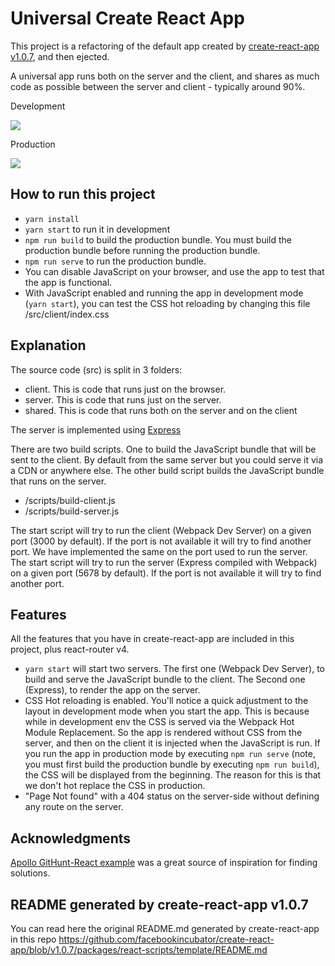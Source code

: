 # Universal Create React App

This project is a refactoring of the default app created by [create-react-app v1.0.7](https://github.com/facebookincubator/create-react-app/tree/v1.0.7), and then ejected.

A universal app runs both on the server and the client, and shares as much code as possible between the server and client - typically around 90%.

Development

![](https://gifyu.com/images/universal-dev.gif)

Production

![](https://gifyu.com/images/universal-build.gif)

## How to run this project

- `yarn install`
- `yarn start` to run it in development
- `npm run build` to build the production bundle. You must build the production bundle before running the production bundle.
- `npm run serve` to run the production bundle.
- You can disable JavaScript on your browser, and use the app to test that the app is functional.
- With JavaScript enabled and running the app in development mode (`yarn start`), you can test the CSS hot reloading by changing this file /src/client/index.css

## Explanation

The source code (src) is split in 3 folders:
- client. This is code that runs just on the browser.
- server. This is code that runs just on the server.
- shared. This is code that runs both on the server and on the client

The server is implemented using [Express](http://expressjs.com/)

There are two build scripts. One to build the JavaScript bundle that will be sent to the client. By default from the same server but you could serve it via a CDN or anywhere else. The other build script builds the JavaScript bundle that runs on the server.
- /scripts/build-client.js
- /scripts/build-server.js

The start script will try to run the client (Webpack Dev Server) on a given port (3000 by default). If the port is not available it will try to find another port. We have implemented the same on the port used to run the server. The start script will try to run the server (Express compiled with Webpack) on a given port (5678 by default). If the port is not available it will try to find another port.

## Features

All the features that you have in create-react-app are included in this project, plus react-router v4.

- `yarn start` will start two servers. The first one (Webpack Dev Server), to build and serve the JavaScript bundle to the client. The Second one (Express), to render the app on the server.
- CSS Hot reloading is enabled. You'll notice a quick adjustment to the layout in development mode when you start the app. This is because while in development env the CSS is served via the Webpack Hot Module Replacement. So the app is rendered without CSS from the server, and then on the client it is injected when the JavaScript is run. If you run the app in production mode by executing `npm run serve` (note, you must first build the production bundle by executing `npm run build`), the CSS will be displayed from the beginning. The reason for this is that we don't hot replace the CSS in production.
- "Page Not found" with a 404 status on the server-side without defining any route on the server.

## Acknowledgments

[Apollo GitHunt-React example](https://github.com/apollographql/GitHunt-React) was a great source of inspiration for finding solutions.

## README generated by create-react-app v1.0.7

You can read here the original README.md generated by create-react-app in this repo https://github.com/facebookincubator/create-react-app/blob/v1.0.7/packages/react-scripts/template/README.md
